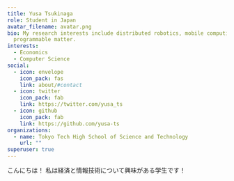 ```yaml
---
title: Yusa Tsukinaga
role: Student in Japan
avatar_filename: avatar.png
bio: My research interests include distributed robotics, mobile computing and
  programmable matter.
interests:
  - Economics
  - Computer Science
social:
  - icon: envelope
    icon_pack: fas
    link: about/#contact
  - icon: twitter
    icon_pack: fab
    link: https://twitter.com/yusa_ts
  - icon: github
    icon_pack: fab
    link: https://github.com/yusa-ts
organizations:
  - name: Tokyo Tech High School of Science and Technology
    url: ""
superuser: true
---
```

こんにちは！
私は経済と情報技術について興味がある学生です！
